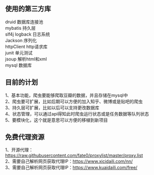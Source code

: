 ## 使用的第三方库
druid	数据库连接池  
mybatis	持久层  
slf4j
logback	日志系统  
Jackson	序列化  
httpClient	http请求库  
junit	单元测试  
jsoup	解析html和xml  
mysql	数据库

## 目前的计划
1、基本功能，爬虫要能够爬取豆瓣的数据，并且存储在mysql中  
2、爬虫要可扩展，比如后期可以方便的加入知乎、微博或是贴吧的爬虫  
3、持久层可扩展，比如以后可以支持更改数据库  
4、状态管理，可以通过api得知此时爬虫运行状态或是任务数据等队列状态  
5、要模块化，这个就是意思可以方便的移植到新项目

## 免费代理资源
1、开源代理：https://raw.githubusercontent.com/fate0/proxylist/master/proxy.list  
2、需要自己解析网页获取代理IP：https://www.xicidaili.com/nn/  
3、需要自己解析网页获取代理IP：https://www.kuaidaili.com/free/  
